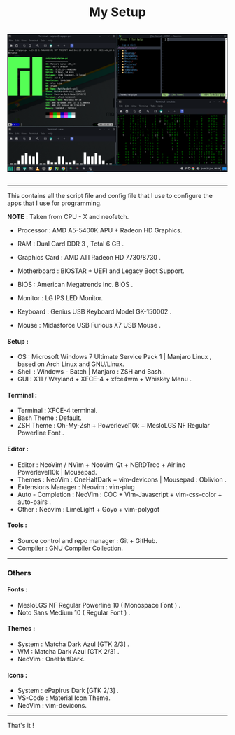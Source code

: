 <div style="display : flex ; justify-content : center" align="center">

# My Setup

</div>

<div style="display : flex ; justify-content : center" align="center">

![Showcase](/showcase.png)


</div>

---------------------------------------

This contains all the script file and config file that I use to configure the apps that I use for programming.

**NOTE** : Taken from CPU - X and neofetch.

- Processor : AMD A5-5400K APU + Radeon HD Graphics.
- RAM : Dual Card DDR 3 , Total 6 GB .
- Graphics Card : AMD ATI Radeon HD 7730/8730 .

- Motherboard : BIOSTAR + UEFI and Legacy Boot Support.
- BIOS : American Megatrends Inc. BIOS .

- Monitor : LG IPS LED Monitor.
- Keyboard : Genius USB Keyboard Model GK-150002 .
- Mouse : Midasforce USB Furious X7 USB Mouse .

#### Setup :

- OS : Microsoft Windows 7 Ultimate Service Pack 1 | Manjaro Linux , based on Arch Linux and GNU/Linux.
- Shell : Windows - Batch | Manjaro : ZSH and Bash .
- GUI : X11 / Wayland + XFCE-4 + xfce4wm + Whiskey Menu .

#### Terminal :

- Terminal : XFCE-4 terminal.
- Bash Theme : Default.
- ZSH Theme : Oh-My-Zsh + Powerlevel10k + MesloLGS NF Regular Powerline Font .

#### Editor :

- Editor : NeoVim / NVim + Neovim-Qt + NERDTree + Airline Powerlevel10k | Mousepad. 
- Themes : NeoVim : OneHalfDark + vim-devicons | Mousepad : Oblivion .
- Extensions Manager : Neovim : vim-plug
- Auto - Completion : NeoVim : COC + Vim-Javascript + vim-css-color + auto-pairs .
- Other : Neovim : LimeLight + Goyo + vim-polygot 

#### Tools :

- Source control and repo manager : Git + GitHub.
- Compiler : GNU Compiler Collection.

---------------------------------------

### Others 

#### Fonts :

- MesloLGS NF Regular Powerline 10 ( Monospace Font ) .
- Noto Sans Medium 10 ( Regular Font ) .

#### Themes :

- System : Matcha Dark Azul [GTK 2/3] .
- WM : Matcha Dark Azul [GTK 2/3] .
- NeoVim : OneHalfDark.

#### Icons :

- System : ePapirus Dark [GTK 2/3] .
- VS-Code : Material Icon Theme.
- NeoVim : vim-devicons.

---------------------------------------

That's it !
